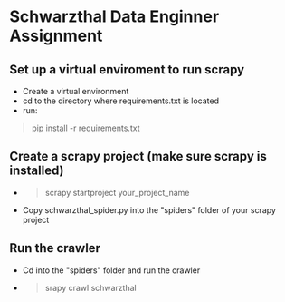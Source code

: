 # Schwarzthal Data Enginner Assignment

## Set up a virtual enviroment to run scrapy
- Create a virtual environment
- cd to the directory where requirements.txt is located
- run:
> pip install -r requirements.txt

## Create a scrapy project (make sure scrapy is installed)
- > scrapy startproject your_project_name
- Copy schwarzthal_spider.py into the "spiders" folder of your scrapy project

## Run the crawler
- Cd into the "spiders" folder and run the crawler
- > srapy crawl schwarzthal

